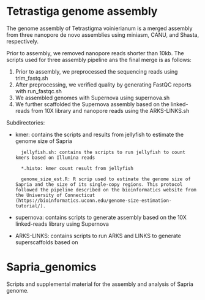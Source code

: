 Tetrastiga genome assembly
===============

The genome assembly of Tetrastigma voinierianum is a merged assembly from three nanopore de novo assemblies using miniasm, CANU, and Shasta, respectively.

Prior to assembly, we removed nanopore reads shorter than 10kb. The scripts used for three assembly pipeline ans the final merge is as follows:
1. Prior to assembly, we preprocessed the sequencing reads using trim_fastq.sh
2. After preprocessing, we verified quality by generating FastQC reports with run_fastqc.sh
3. We assembled genomes with Supernova using supernova.sh
4. We further scaffolded the Supernova assembly based on the linked-reads from 10X library and nanopore reads using the ARKS-LINKS.sh

Subdirectories:

- kmer: contains the scripts and results from jellyfish to estimate the genome size of Sapria
		
		jellyfish.sh: contains the scripts to run jellyfish to count kmers based on Illumina reads
		
		*.histo: kmer count result from jellyfish
		
		genome_size_est.R: R scrip used to estimate the genome size of Sapria and the size of its single-copy regions. This protocol followed the pipeline described on the bioinformatics website from the University of Connecticut (https://bioinformatics.uconn.edu/genome-size-estimation-tutorial/).
		
- supernova: contains scripts to generate assembly based on the 10X linked-reads library using Supernova
- ARKS-LINKS: contains scripts to run ARKS and LINKS to generate superscaffolds based on 
# Sapria_genomics
Scripts and supplemental material for the assembly and analysis of Sapria genome.
